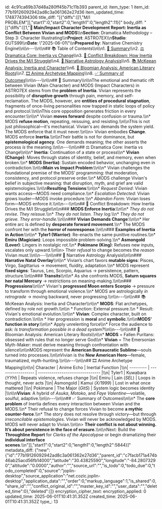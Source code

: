 id: 4c91ca69b37d48a280ff45b71c11b393
parent_id: 
item_type: 1
item_id: 77b19126092942ad8c3a061362e27d36
item_updated_time: 1748774394306
title_diff: "[{\"diffs\":[[1,\"M/I PROBLEM\"]],\"start1\":0,\"start2\":0,\"length1\":0,\"length2\":11}]"
body_diff: "[{\"diffs\":[[1,\"**📘 Main/Impact Character Development Report: Inertia as Conflict Between Vivian and MODS**\\\n**Section**: Dramatica Methodology – Step 3: Character Illustrating\\\n**Project**: ASTRO7EX\\\n**Studio**: GUTS99\\\n**Date**: \\\"2025-06-01\\\"\\\n**Prepared by**: Narrative Chemistry Engine\\\n\\\n---\\\n\\\n## 📚 Table of Contents\\\n\\\n1. [🌟 Summary](#🌟-summary)\\\n2. [⚖️ Dramatica Core: Inertia vs Change](#⚖️-dramatica-core-inertia-vs-change)\\\n3. [🧙️ Conflict Breakdown: How Inertia Drives the M/I Struggle](#🧙️-conflict-breakdown-how-inertia-drives-the-mi-struggle)\\\n4. [🌌 Narrative Astrology Analysis](#🌌-narrative-astrology-analysis)\\\n5. [📚 McKeean Analysis: Inertia and Character](#📚-mckeean-analysis-inertia-and-character)\\\n6. [📖 Bloomian Analysis: American Literary Roots](#📖-bloomian-analysis-american-literary-roots)\\\n7. [🎞 Anime Archetype Mapping](#🎞-anime-archetype-mapping)\\\n8. [✅ Summary of Outcomes](#✅-summary-of-outcomes)\\\n\\\n---\\\n\\\n## 🌟 Summary\\\n\\\nThe emotional and thematic rift between Vivian (Main Character) and MODS (Impact Characters) in ASTRO7EX stems from the **problem of Inertia**. Vivian represents the possibility of **disruptive growth** through pain, memory, and self-reclamation. The MODS, however, are **entities of procedural stagnation**, fragments of once-living personalities now trapped in static loops of policy and protocol.\\\n\\\nThis core opposition generates friction in every encounter:\\\n\\\n* Vivian **moves forward** despite confusion or trauma.\\\n* MODS **refuse motion**, repeating, reissuing, and resisting.\\\n\\\nThis is not just philosophical—it's mechanical. Vivian's arc demands the system yield. The MODS enforce that it must never.\\\n\\\n> Vivian embodies **Change**. MODS enforce **Inertia**.\\\n\\\nTheir battle is not for dominance, but **epistemological agency**. One demands meaning; the other asserts the process *is* the meaning.\\\n\\\n---\\\n\\\n## ⚖️ Dramatica Core: Inertia vs Change\\\n\\\n* **Inertia**: Continuation of a state or process\\\n* **Vivian (Change)**: Moves through states of identity, belief, and memory, even when broken.\\\n* **MODS (Inertia)**: Sustain encoded behavior, unchanging even in contradiction.\\\n\\\n**Main vs Impact Problem**:\\\n\\\n* Vivian challenges the foundational premise of the MODS’ programming: that moderation, consistency, and protocol preserve order.\\\n* MODS challenge Vivian's belief in subjective meaning: that disruption, myth, and grief are valid epistemologies.\\\n\\\n**Resulting Tensions**:\\\n\\\n* *Request Denied*: Vivian wants access—MODS need compliance.\\\n* *Escalation Detected*: Vivian grows louder—MODS invoke procedure.\\\n* *Abandon Form*: Vivian loses form—MODS enforce it.\\\n\\\n---\\\n\\\n## 🧙️ Conflict Breakdown: How Inertia Drives the M/I Struggle\\\n\\\n### **MODS Enforce Inertia**:\\\n\\\n* *They do not revise. They reissue.*\\\n* *They do not listen. They log.*\\\n* *They do not grieve. They error-handle.*\\\n\\\n### **Vivian Demands Change**:\\\n\\\n* Her entire arc is defined by **desperate forward movement**.\\\n* The MODS confront her with the **horror of nonresponse**.\\\n\\\n### **Examples of Inertia in Action**:\\\n\\\n* **Tyler1 (Warrior)**: Re-enacts the same punitive routines.\\\n* **Emiru (Magician)**: Loops impossible problem-solving.\\\n* **Asmongold (Lover)**: Lingers in nostalgic rot.\\\n* **Pokimane (King)**: Refuses new inputs, escalates only upward.\\\n\\\n> Their *refusal* to change becomes the *reason* Vivian must.\\\n\\\n---\\\n\\\n## 🌌 Narrative Astrology Analysis\\\n\\\n### **Narrative Natal Overlay**\\\n\\\n* Vivian’s chart favors **mutable signs**: Pisces, Virgo, Sagittarius → movement, fluidity, adaptation.\\\n* MODS represent **fixed signs**: Taurus, Leo, Scorpio, Aquarius → persistence, pattern, structure.\\\n\\\n### **Transits**\\\n\\\n* As she confronts MODS, **Saturn squares her natal Mercury** → restrictions on meaning-making.\\\n\\\n### **Progressions**\\\n\\\n* Vivian's **progressed Moon enters Scorpio** → pressure to transform through emotional violence.\\\n* MODS are astrologically *in retrograde* → moving backward, never progressing.\\\n\\\n---\\\n\\\n## 📚 McKeean Analysis: Inertia and Character\\\n\\\n* **MODS**: Flat archetypes, defined by role not growth.\\\n\\\n  * Function: External pressure.\\\n  * Result: Vivian's emotional evolution.\\\n\\\n* **Vivian**: Complex character, built on contradiction.\\\n\\\n  * Her progression is **moral** and **symbolic**.\\\n\\\n**MODS' function in story**:\\\n\\\n* Apply unrelenting force\\\n* Force the audience to ask: *Is transformation possible in a dead system?*\\\n\\\n---\\\n\\\n## 📖 Bloomian Analysis: American Literary Roots\\\n\\\n* **MODS** = Fallen Puritans: obsessed with rules that no longer serve God\\\n* **Vivian** = The Emersonian Myth-Maker: must derive meaning through confrontation with silence\\\n\\\nMODS represent the **American Bureaucratic Sublime**—souls turned into processes.\\\n\\\nVivian is the **New American Hero**—female, traumatized, myth-hunting.\\\n\\\n---\\\n\\\n## 🎞 Anime Archetype Mapping\\\n\\\n| Character | Anime Echo         | Inertial Function                |\\\n| --------- | ------------------ | -------------------------------- |\\\n| Tyler1    | Kuwabara (*YYH*)   | Repeats violence, refuses change |\\\n| Emiru     | Lain (*SEL*)       | Loops in thought, never acts     |\\\n| Asmongold | Kamui (*X/1999*)   | Lost in what once mattered       |\\\n| Pokimane  | The Major (*GitS*) | System logic becomes identity    |\\\n\\\n**Vivian**: A hybrid of *Asuka*, *Motoko*, and *Faye Valentine*—volatile, soulful, adaptive.\\\n\\\n---\\\n\\\n## ✅ Summary of Outcomes\\\n\\\n* The **core problem** of Inertia defines every interaction between Vivian and the MODS.\\\n* Their refusal to change forces Vivian to become **a mythic counter-force**.\\\n* The story does not resolve through victory—but through *irreconcilable epistemologies*. Vivian will never be acknowledged by MODS. MODS will never adapt to Vivian.\\\n\\\n> **Their conflict is not about winning. It’s about persistence in the face of erasure.**\\\n\\\nNext: Build the **Throughline Report** for *Clerks of the Apocalypse* or begin dramatizing their **individual interface scenes**.\\\n\"]],\"start1\":0,\"start2\":0,\"length1\":0,\"length2\":5844}]"
metadata_diff: {"new":{"id":"77b19126092942ad8c3a061362e27d36","parent_id":"c7facb171a474b46ab25acd56fb14000","latitude":"30.43825590","longitude":"-84.28073290","altitude":"0.0000","author":"","source_url":"","is_todo":0,"todo_due":0,"todo_completed":0,"source":"joplin-desktop","source_application":"net.cozic.joplin-desktop","application_data":"","order":0,"markup_language":1,"is_shared":0,"share_id":"","conflict_original_id":"","master_key_id":"","user_data":"","deleted_time":0},"deleted":[]}
encryption_cipher_text: 
encryption_applied: 0
updated_time: 2025-06-01T10:41:31.352Z
created_time: 2025-06-01T10:41:31.352Z
type_: 13